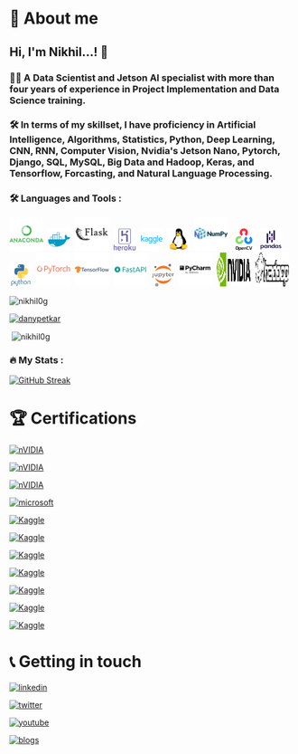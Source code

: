 # 🚀 About me
## Hi, I'm Nikhil...! 👋

### 👩‍💻 A Data Scientist and Jetson AI specialist with more than four years of experience in Project Implementation and Data Science training.

### 🛠 In terms of my skillset, I have proficiency in Artificial Intelligence, Algorithms, Statistics, Python, Deep Learning, CNN, RNN, Computer Vision, Nvidia's Jetson Nano, Pytorch, Django, SQL, MySQL, Big Data and Hadoop, Keras, and Tensorflow, Forcasting, and Natural Language Processing.

### :hammer_and_wrench: Languages and Tools :

<div>
  <img src="https://github.com/devicons/devicon/blob/master/icons/anaconda/anaconda-original-wordmark.svg" title="Anaconda" alt="Anaconda" width="60" height="60"/>&nbsp;
  <img src="https://github.com/devicons/devicon/blob/master/icons/docker/docker-plain.svg" title="Docker" alt="Docker" width="40" height="40"/>&nbsp;
  <img src="https://github.com/devicons/devicon/blob/master/icons/flask/flask-original-wordmark.svg" title="Flask" alt="Flask" width="60" height="60"/>&nbsp;
  <img src="https://github.com/devicons/devicon/blob/master/icons/heroku/heroku-original-wordmark.svg" title="heroku" alt="heroku" width="40" height="40"/>&nbsp;
  <img src="https://github.com/devicons/devicon/blob/master/icons/kaggle/kaggle-original-wordmark.svg" title="kaggle" alt="kaggle" width="40" height="40"/>&nbsp;
  <img src="https://github.com/devicons/devicon/blob/master/icons/linux/linux-original.svg" title="linux" alt="linux" width="40" height="40"/>&nbsp;
  <img src="https://github.com/devicons/devicon/blob/master/icons/numpy/numpy-original-wordmark.svg" title="numpy" alt="numpy" width="60" height="60"/>&nbsp;
  <img src="https://github.com/devicons/devicon/blob/master/icons/opencv/opencv-original-wordmark.svg" title="opencv" alt="opencv" width="40" height="40"/>&nbsp;
  <img src="https://github.com/devicons/devicon/blob/master/icons/pandas/pandas-original-wordmark.svg" title="pandas" alt="pandas" width="40" height="40"/>&nbsp;
  <img src="https://github.com/devicons/devicon/blob/master/icons/python/python-original-wordmark.svg" title="python" alt="python" width="40" height="40"/>&nbsp;
  <img src="https://github.com/devicons/devicon/blob/master/icons/pytorch/pytorch-plain-wordmark.svg" title="pytorch" alt="pytorch" width="60" height="60"/>&nbsp;
  <img src="https://github.com/devicons/devicon/blob/master/icons/tensorflow/tensorflow-original-wordmark.svg" title="tensorflow" alt="tensorflow" width="60" height="60"/>&nbsp;
  <img src="https://github.com/devicons/devicon/blob/master/icons/fastapi/fastapi-original-wordmark.svg" title="fastai" alt="fastai" width="60" height="60"/>&nbsp;
  <img src="https://github.com/devicons/devicon/blob/master/icons/jupyter/jupyter-original-wordmark.svg" title="jupyter" alt="jupyter" width="40" height="40"/>&nbsp;
  <img src="https://github.com/devicons/devicon/blob/master/icons/pycharm/pycharm-original-wordmark.svg" title="pycharm" alt="pycharm" width="60" height="60"/>&nbsp;
  <img src="https://github.com/nikhil0g/nikhil0g/blob/main/nvidia-wordmark.svg" title="nvidia" alt="nvidia" width="60" height="60"/>&nbsp;
  <img src="https://github.com/nikhil0g/nikhil0g/blob/main/hadoop-lockup.svg" title="hadoop" alt="hadoop" width="60" height="60"/>&nbsp;
</div>

<p align="left"> <img src="https://komarev.com/ghpvc/?username=nikhil0g&label=Profile%20views&color=0e75b6&style=flat" alt="nikhil0g" /> </p>
<p align="left"> <a href="https://github.com/ryo-ma/github-profile-trophy"><img src="https://github-profile-trophy.vercel.app/?username=nikhil0g" alt="danypetkar" /></a> </p>


<p>&nbsp;<img align="center" src="https://github-readme-stats.vercel.app/api?username=nikhil0g&show_icons=true&locale=en" alt="nikhil0g" /></p>

### :fire: My Stats :

[![GitHub Streak](http://github-readme-streak-stats.herokuapp.com?user=nikhil0g&theme=dark&hide_border=true&background=550892&fire=04F1FF&ring=0CFF00&currStreakLabel=FDFF0C&currStreakNum=00FDFF&sideNums=FDFF0A&sideLabels=17FFEA&dates=FFBE02&stroke=0CEDFF&border=25FF0F)](https://git.io/streak-stats)


# 🏆 Certifications 

[![nVIDIA](https://img.shields.io/badge/nVIDIA-%2376B900.svg?style=for-the-badge&logo=nVIDIA&logoColor=white)](https://www.linkedin.com/posts/nikhil-gawai-793472219_ai-specialist-activity-6899540421437992960-5xI5) 

[![nVIDIA](https://img.shields.io/badge/nVIDIA-%2376B900.svg?style=for-the-badge&logo=nVIDIA&logoColor=white)](https://courses.nvidia.com/certificates/2607f0515dab4364968c7811a5544648)

[![nVIDIA](https://img.shields.io/badge/nVIDIA-%2376B900.svg?style=for-the-badge&logo=nVIDIA&logoColor=white)](https://courses.nvidia.com/certificates/0bf1df926fe24da09d9da2d766fd350b)

[![microsoft](https://img.shields.io/badge/Microsoft-666666?style=for-the-badge&logo=microsoft&logoColor=white)](https://docs.microsoft.com/en-us/learn/achievements/learn.pytorch.pytorch-fundamentals.trophy?username=NikhilGawai-0837)

[![Kaggle](https://img.shields.io/badge/Kaggle-20BEFF?style=for-the-badge&logo=Kaggle&logoColor=white)](https://www.kaggle.com/learn/certification/nikhilgawai/intro-to-machine-learning)

[![Kaggle](https://img.shields.io/badge/Kaggle-20BEFF?style=for-the-badge&logo=Kaggle&logoColor=white)](https://www.kaggle.com/learn/certification/nikhilgawai/computer-vision)

[![Kaggle](https://img.shields.io/badge/Kaggle-20BEFF?style=for-the-badge&logo=Kaggle&logoColor=white)](https://www.kaggle.com/learn/certification/nikhilgawai/python)

[![Kaggle](https://img.shields.io/badge/Kaggle-20BEFF?style=for-the-badge&logo=Kaggle&logoColor=white)](https://www.kaggle.com/learn/certification/nikhilgawai/feature-engineering)

[![Kaggle](https://img.shields.io/badge/Kaggle-20BEFF?style=for-the-badge&logo=Kaggle&logoColor=white)](https://www.kaggle.com/learn/certification/nikhilgawai/data-visualization)

[![Kaggle](https://img.shields.io/badge/Kaggle-20BEFF?style=for-the-badge&logo=Kaggle&logoColor=white)](https://www.kaggle.com/learn/certification/nikhilgawai/pandas)

[![Kaggle](https://img.shields.io/badge/Kaggle-20BEFF?style=for-the-badge&logo=Kaggle&logoColor=white)](https://www.kaggle.com/learn/certification/nikhilgawai/data-cleaning)




# 📞 Getting in touch

[![linkedin](https://img.shields.io/badge/linkedin-0A66C2?style=for-the-badge&logo=linkedin&logoColor=white)](https://www.linkedin.com/in/nikhil-gawai-793472219?lipi=urn%3Ali%3Apage%3Ad_flagship3_profile_view_base_contact_details%3Bf84l7CB9TdGGP1FVfNMYpw%3D%3D)

[![twitter](https://img.shields.io/badge/twitter-1DA1F2?style=for-the-badge&logo=twitter&logoColor=white)](https://twitter.com/NikhilGawai13)

[![youtube](https://img.shields.io/badge/YouTube-FF0000?style=for-the-badge&logo=youtube&logoColor=white)](https://www.youtube.com/channel/UClxqMMGuaq_JNtumatP_kEQ)

[![blogs](https://img.shields.io/badge/Medium-12100E?style=for-the-badge&logo=medium&logoColor=white)](https://medium.com/@nikhilgawai012)





